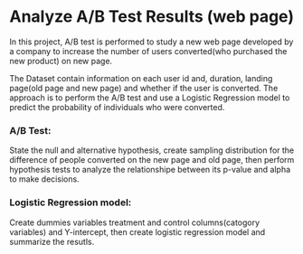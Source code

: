 # Analyze A/B Test Results (web page)

In this project, A/B test is performed to study a new web page developed by a company to increase the number of users converted(who purchased the new product) on new page.

The Dataset contain information on each user id and, duration, landing page(old page and new page) and whether if the user is converted. The approach is to perform the A/B test and use a Logistic Regression model to predict the probability of individuals who were converted.

### A/B Test: 
State the null and alternative hypothesis, create sampling distribution for the difference of people converted on the new page and old page, then perform hypothesis tests to analyze the relationshipe between its p-value and alpha to make decisions.
### Logistic Regression model:
Create dummies variables treatment and control columns(catogory variables) and Y-intercept, then create logistic regression model and summarize the resutls.
  
